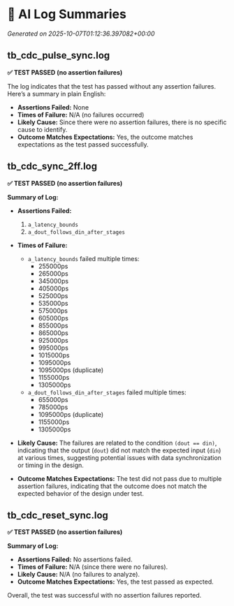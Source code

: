 # 🤖 AI Log Summaries

_Generated on 2025-10-07T01:12:36.397082+00:00_

## tb_cdc_pulse_sync.log

**✅ TEST PASSED (no assertion failures)**

The log indicates that the test has passed without any assertion failures. Here’s a summary in plain English:

- **Assertions Failed:** None
- **Times of Failure:** N/A (no failures occurred)
- **Likely Cause:** Since there were no assertion failures, there is no specific cause to identify.
- **Outcome Matches Expectations:** Yes, the outcome matches expectations as the test passed successfully.

## tb_cdc_sync_2ff.log

**✅ TEST PASSED (no assertion failures)**

**Summary of Log:**

- **Assertions Failed:**
  1. `a_latency_bounds`
  2. `a_dout_follows_din_after_stages`

- **Times of Failure:**
  - `a_latency_bounds` failed multiple times:
    - 255000ps
    - 265000ps
    - 345000ps
    - 405000ps
    - 525000ps
    - 535000ps
    - 575000ps
    - 605000ps
    - 855000ps
    - 865000ps
    - 925000ps
    - 995000ps
    - 1015000ps
    - 1095000ps
    - 1095000ps (duplicate)
    - 1155000ps
    - 1305000ps
  - `a_dout_follows_din_after_stages` failed multiple times:
    - 655000ps
    - 785000ps
    - 1095000ps (duplicate)
    - 1155000ps
    - 1305000ps

- **Likely Cause:**
  The failures are related to the condition `(dout == din)`, indicating that the output (`dout`) did not match the expected input (`din`) at various times, suggesting potential issues with data synchronization or timing in the design.

- **Outcome Matches Expectations:**
  The test did not pass due to multiple assertion failures, indicating that the outcome does not match the expected behavior of the design under test.

## tb_cdc_reset_sync.log

**✅ TEST PASSED (no assertion failures)**

**Summary of Log:**

- **Assertions Failed:** No assertions failed.
- **Times of Failure:** N/A (since there were no failures).
- **Likely Cause:** N/A (no failures to analyze).
- **Outcome Matches Expectations:** Yes, the test passed as expected.

Overall, the test was successful with no assertion failures reported.

